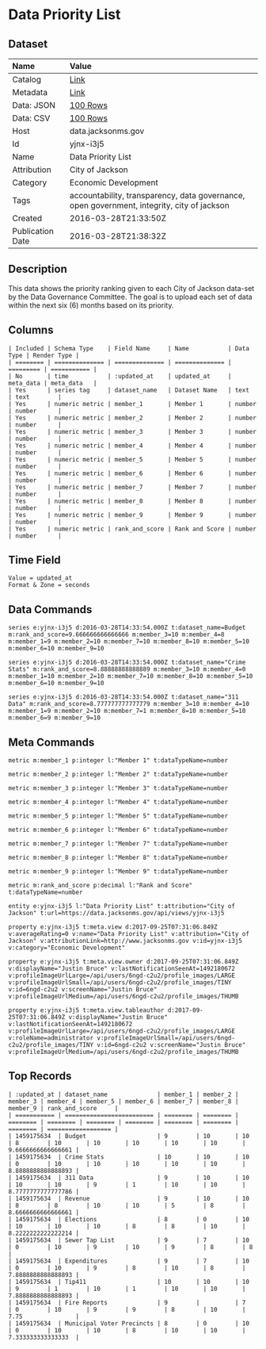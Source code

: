 # Data Priority List

## Dataset

| Name | Value |
| :--- | :---- |
| Catalog | [Link](https://catalog.data.gov/dataset/data-priority-list) |
| Metadata | [Link](https://data.jacksonms.gov/api/views/yjnx-i3j5) |
| Data: JSON | [100 Rows](https://data.jacksonms.gov/api/views/yjnx-i3j5/rows.json?max_rows=100) |
| Data: CSV | [100 Rows](https://data.jacksonms.gov/api/views/yjnx-i3j5/rows.csv?max_rows=100) |
| Host | data.jacksonms.gov |
| Id | yjnx-i3j5 |
| Name | Data Priority List |
| Attribution | City of Jackson |
| Category | Economic Development |
| Tags | accountability, transparency, data governance, open government, integrity, city of jackson |
| Created | 2016-03-28T21:33:50Z |
| Publication Date | 2016-03-28T21:38:32Z |

## Description

This data shows the priority ranking given to each City of Jackson data-set by the Data Governance Committee. The goal is to upload each set of data within the next six (6) months based on its priority.

## Columns

```ls
| Included | Schema Type    | Field Name     | Name           | Data Type | Render Type |
| ======== | ============== | ============== | ============== | ========= | =========== |
| No       | time           | :updated_at    | updated_at     | meta_data | meta_data   |
| Yes      | series tag     | dataset_name   | Dataset Name   | text      | text        |
| Yes      | numeric metric | member_1       | Member 1       | number    | number      |
| Yes      | numeric metric | member_2       | Member 2       | number    | number      |
| Yes      | numeric metric | member_3       | Member 3       | number    | number      |
| Yes      | numeric metric | member_4       | Member 4       | number    | number      |
| Yes      | numeric metric | member_5       | Member 5       | number    | number      |
| Yes      | numeric metric | member_6       | Member 6       | number    | number      |
| Yes      | numeric metric | member_7       | Member 7       | number    | number      |
| Yes      | numeric metric | member_8       | Member 8       | number    | number      |
| Yes      | numeric metric | member_9       | Member 9       | number    | number      |
| Yes      | numeric metric | rank_and_score | Rank and Score | number    | number      |
```

## Time Field

```ls
Value = updated_at
Format & Zone = seconds
```

## Data Commands

```ls
series e:yjnx-i3j5 d:2016-03-28T14:33:54.000Z t:dataset_name=Budget m:rank_and_score=9.666666666666666 m:member_3=10 m:member_4=8 m:member_1=9 m:member_2=10 m:member_7=10 m:member_8=10 m:member_5=10 m:member_6=10 m:member_9=10

series e:yjnx-i3j5 d:2016-03-28T14:33:54.000Z t:dataset_name="Crime Stats" m:rank_and_score=8.88888888888889 m:member_3=10 m:member_4=0 m:member_1=10 m:member_2=10 m:member_7=10 m:member_8=10 m:member_5=10 m:member_6=10 m:member_9=10

series e:yjnx-i3j5 d:2016-03-28T14:33:54.000Z t:dataset_name="311 Data" m:rank_and_score=8.777777777777779 m:member_3=10 m:member_4=10 m:member_1=9 m:member_2=10 m:member_7=1 m:member_8=10 m:member_5=10 m:member_6=9 m:member_9=10
```

## Meta Commands

```ls
metric m:member_1 p:integer l:"Member 1" t:dataTypeName=number

metric m:member_2 p:integer l:"Member 2" t:dataTypeName=number

metric m:member_3 p:integer l:"Member 3" t:dataTypeName=number

metric m:member_4 p:integer l:"Member 4" t:dataTypeName=number

metric m:member_5 p:integer l:"Member 5" t:dataTypeName=number

metric m:member_6 p:integer l:"Member 6" t:dataTypeName=number

metric m:member_7 p:integer l:"Member 7" t:dataTypeName=number

metric m:member_8 p:integer l:"Member 8" t:dataTypeName=number

metric m:member_9 p:integer l:"Member 9" t:dataTypeName=number

metric m:rank_and_score p:decimal l:"Rank and Score" t:dataTypeName=number

entity e:yjnx-i3j5 l:"Data Priority List" t:attribution="City of Jackson" t:url=https://data.jacksonms.gov/api/views/yjnx-i3j5

property e:yjnx-i3j5 t:meta.view d:2017-09-25T07:31:06.849Z v:averageRating=0 v:name="Data Priority List" v:attribution="City of Jackson" v:attributionLink=http://www.jacksonms.gov v:id=yjnx-i3j5 v:category="Economic Development"

property e:yjnx-i3j5 t:meta.view.owner d:2017-09-25T07:31:06.849Z v:displayName="Justin Bruce" v:lastNotificationSeenAt=1492180672 v:profileImageUrlLarge=/api/users/6ngd-c2u2/profile_images/LARGE v:profileImageUrlSmall=/api/users/6ngd-c2u2/profile_images/TINY v:id=6ngd-c2u2 v:screenName="Justin Bruce" v:profileImageUrlMedium=/api/users/6ngd-c2u2/profile_images/THUMB

property e:yjnx-i3j5 t:meta.view.tableauthor d:2017-09-25T07:31:06.849Z v:displayName="Justin Bruce" v:lastNotificationSeenAt=1492180672 v:profileImageUrlLarge=/api/users/6ngd-c2u2/profile_images/LARGE v:roleName=administrator v:profileImageUrlSmall=/api/users/6ngd-c2u2/profile_images/TINY v:id=6ngd-c2u2 v:screenName="Justin Bruce" v:profileImageUrlMedium=/api/users/6ngd-c2u2/profile_images/THUMB
```

## Top Records

```ls
| :updated_at | dataset_name              | member_1 | member_2 | member_3 | member_4 | member_5 | member_6 | member_7 | member_8 | member_9 | rank_and_score     | 
| =========== | ========================= | ======== | ======== | ======== | ======== | ======== | ======== | ======== | ======== | ======== | ================== | 
| 1459175634  | Budget                    | 9        | 10       | 10       | 8        | 10       | 10       | 10       | 10       | 10       | 9.6666666666666661 | 
| 1459175634  | Crime Stats               | 10       | 10       | 10       | 0        | 10       | 10       | 10       | 10       | 10       | 8.8888888888888893 | 
| 1459175634  | 311 Data                  | 9        | 10       | 10       | 10       | 10       | 9        | 1        | 10       | 10       | 8.7777777777777786 | 
| 1459175634  | Revenue                   | 9        | 10       | 10       | 8        | 8        | 10       | 10       | 5        | 8        | 8.6666666666666661 | 
| 1459175634  | Elections                 | 8        | 0        | 10       | 10       | 10       | 10       | 8        | 8        | 10       | 8.2222222222222214 | 
| 1459175634  | Sewer Tap List            | 9        | 7        | 10       | 0        | 10       | 9        | 10       | 9        | 8        | 8                  | 
| 1459175634  | Expenditures              | 9        | 7        | 10       | 0        | 10       | 9        | 8        | 10       | 8        | 7.8888888888888893 | 
| 1459175634  | Tip411                    | 10       | 10       | 10       | 9        | 1        | 10       | 1        | 10       | 10       | 7.8888888888888893 | 
| 1459175634  | Fire Reports              | 9        |          | 7        | 0        | 10       | 9        | 9        | 8        | 10       | 7.75               | 
| 1459175634  | Municipal Voter Precincts | 8        | 0        | 10       | 0        | 10       | 10       | 8        | 10       | 10       | 7.333333333333333  | 
```